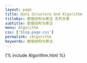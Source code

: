 ```yaml
---
layout: page
title: Data Structure And Algorithm
titlebar: 数据结构与算法 系列文章
subtitle: 数据结构与算法
menu: Algorithm
css: ['blog-page.css']
permalink: /Algorithm
keywords: 数据结构与算法
---
```


{% include Algorithm.html %}